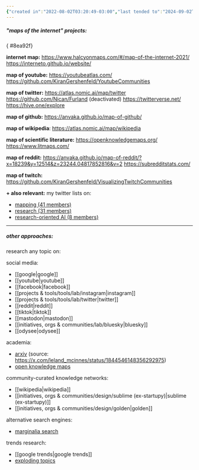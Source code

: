 ```yaml
---
{"created in":"2022-08-02T03:20:49-03:00","last tended to":"2024-09-02T15:03:03-03:00","tags":["mapping","inquiry","knowledgemanagement","sensemaking","socialsensemaking","project","design","lab","🌿","curation","research"],"created":"2022-08-02T03:20:49.017-03:00","updated":"2025-01-24T15:58:26.744-03:00","dg-publish":true,"relevancescore":95,"notestage":["🌿"],"permalink":"/projects-and-tools/made-by-me/lab/internet-mapping/","dgPassFrontmatter":true}
---
```


##### "maps of the internet" projects:
{ #8ea92f}


**internet map:**
https://www.halcyonmaps.com/#/map-of-the-internet-2021/
https://interneto.github.io/website/

**map of youtube:**
https://youtubeatlas.com/
https://github.com/KiranGershenfeld/YoutubeCommunities

**map of twitter:**
https://atlas.nomic.ai/map/twitter
https://github.com/Nican/Furland (deactivated)
https://twitterverse.net/
https://hive.one/explore

**map of github:**
https://anvaka.github.io/map-of-github/

**map of wikipedia**:
https://atlas.nomic.ai/map/wikipedia

**map of scientific literature:**
https://openknowledgemaps.org/
https://www.litmaps.com/

**map of reddit:**
https://anvaka.github.io/map-of-reddit/?x=18239&y=12514&z=23244.04817852816&v=2
https://subredditstats.com/

**map of twitch:** https://github.com/KiranGershenfeld/VisualizingTwitchCommunities

**+ also relevant:**
my twitter lists on:
- [mapping (41 members)](https://twitter.com/i/lists/1471092243159257094)
- [research (31 members)](https://twitter.com/i/lists/1597437174126989314)
- [research-oriented AI (8 members)](https://twitter.com/i/lists/1661523121029931019)

---
##### other approaches:

research any topic on:

social media:
- [[google\|google]]
- [[youtube\|youtube]]
- [[facebook\|facebook]]
- [[projects & tools/tools/lab/instagram\|instagram]]
- [[projects & tools/tools/lab/twitter\|twitter]]
- [[reddit\|reddit]]
- [[tiktok\|tiktok]]
- [[mastodon\|mastodon]]
- [[initiatives, orgs & communities/lab/bluesky\|bluesky]]
- [[odysee\|odysee]]

academia:
- [arxiv](https://lmcinnes.github.io/datamapplot_examples/arXiv/) (source: https://x.com/leland_mcinnes/status/1844546148356292975)
- [open knowledge maps](https://openknowledgemaps.org/)

community-curated knowledge networks:
- [[wikipedia\|wikipedia]]
- [[initiatives, orgs & communities/design/sublime (ex-startupy)\|sublime (ex-startupy)]]
- [[initiatives, orgs & communities/design/golden\|golden]]

alternative search engines:
- [marginalia search](https://search.marginalia.nu/)

trends research:
- [[google trends\|google trends]]
- [exploding topics](https://explodingtopics.com/)